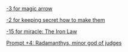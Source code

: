 [-3 for magic arrow](https://old.reddit.com/r/GodhoodWB/comments/fpv868/endless_pantheon_turn_2/flnbg3y/)

[-2 for keeping secret how to make them](https://old.reddit.com/r/GodhoodWB/comments/fpv868/endless_pantheon_turn_2/flnbg3y/)

[-15 for miracle: The Iron Law](https://www.reddit.com/r/GodhoodWB/comments/fpv868/endless_pantheon_turn_2/fltekq0/)

[Prompt +4: Radamanthys, minor god of judges](https://www.reddit.com/r/GodhoodWB/comments/fpv868/endless_pantheon_turn_2/fltekq0/)